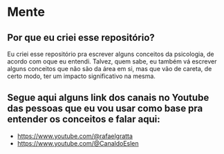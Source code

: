 # Mente
## Por que eu criei esse repositório?
Eu criei esse repositório pra escrever alguns conceitos da psicologia, de acordo com oque eu entendi. Talvez, quem sabe, eu também vá escrever alguns conceitos que não são da área em si, mas que vão de careta, de certo modo, ter um impacto significativo na mesma.

## Segue aqui alguns link dos canais no Youtube das pessoas que eu vou usar como base pra entender os conceitos e falar aqui:
* https://www.youtube.com/@rafaelgratta
* https://www.youtube.com/@CanaldoEslen
